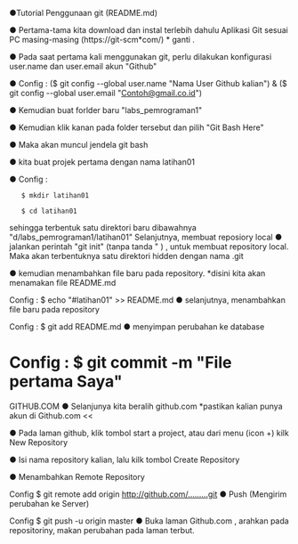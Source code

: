 ●Tutorial Penggunaan git (README.md)

● Pertama-tama kita download dan instal terlebih dahulu Aplikasi Git sesuai PC masing-masing (https://git-scm*com/) * ganti .

● Pada saat pertama kali menggunakan git, perlu dilakukan konfigurasi user.name dan user.email akun "Github"

● Config : ($ git config --global user.name "Nama User Github kalian") & ($ git config --global user.email "Contoh@gmail.co.id")

● Kemudian buat forlder baru "labs_pemrograman1"

● Kemudian klik kanan pada folder tersebut dan pilih "Git Bash Here"

● Maka akan muncul jendela git bash

● kita buat projek pertama dengan nama latihan01

● Config :

       $ mkdir latihan01

       $ cd latihan01

  sehingga terbentuk satu direktori baru dibawahnya "d/labs_pemrograman1/latihan01"
Selanjutnya, membuat reposiory local
● jalankan perintah "git init" (tanpa tanda " ) , untuk membuat repository local. Maka akan terbentuknya satu direktori hidden dengan nama .git

● kemudian menambahkan file baru pada repository. *disini kita akan menamakan file README.md

 Config : $ echo "#latihan01" >> README.md
● selanjutnya, menambahkan file baru pada repository

 Config : $ git add README.md
● menyimpan perubahan ke database

 Config : $ git commit -m "File pertama Saya"
=================================================================================

GITHUB.COM
● Selanjunya kita beralih github.com *pastikan kalian punya akun di Github.com <<

● Pada laman github, klik tombol start a project, atau dari menu (icon +) kilk New Repository

● Isi nama repository kalian, lalu kilk tombol Create Repository

● Menambahkan Remote Repository

  Config $ git remote add origin http://github.com/.........git
● Push (Mengirim perubahan ke Server)

  Config $ git push -u origin master
● Buka laman Github.com , arahkan pada repositoriny, makan perubahan pada laman terbut.
